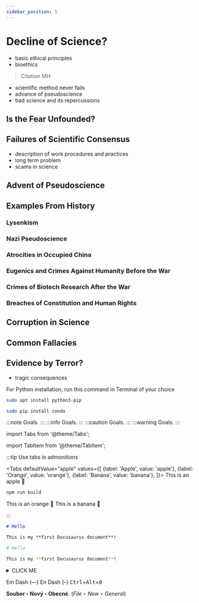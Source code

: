 ```yaml
---
sidebar_position: 5
---
```


# Decline of Science?
- basic ethical principles
- bioethics
> Citation MH

- scientific method never fails
- advance of pseudoscience
- bad science and its repercussions

## Is the Fear Unfounded?
## Failures of Scientific Consensus

- description of work procedures and practices
- long term problem
- scams in science

## Advent of Pseudoscience

## Examples From History
### Lysenkism
### Nazi Pseudoscience
### Atrocities in Occupied China
### Eugenics and Crimes Against Humanity Before the War
### Crimes of Biotech Research After the War
### Breaches of Constitution and Human Rights
## Corruption in Science
## Common Fallacies
## Evidence by Terror?

- tragic consequences

For Python installation, run this command in Terminal of your choice

```bash
sudo apt install python3-pip
```

```bash
sudo pip install conda
```

:::note
Goals.
:::
:::info
Goals.
:::
:::caution
Goals.
:::
:::warning
Goals.
:::

import Tabs from '@theme/Tabs';

import TabItem from '@theme/TabItem';

:::tip Use tabs in admonitions

<Tabs
  defaultValue="apple"
  values={[
    {label: 'Apple', value: 'apple'},
    {label: 'Orange', value: 'orange'},
    {label: 'Banana', value: 'banana'},
  ]}>
  <TabItem value="apple">This is an apple 🍎

  ```bash
  npm run build
  ```
  </TabItem>
  <TabItem value="orange">This is an orange 🍊</TabItem>
  <TabItem value="banana">This is a banana 🍌</TabItem>
</Tabs>

:::

```md title="docs/hello.md"
# Hello

This is my **first Docusaurus document**!
```

```bash
# Hello

This is my **first Docusaurus document**!
```

<details><summary>CLICK ME</summary>
<p>

#### yes, even hidden code blocks!
chaptertest

```python
print("hello world!")
```

</p>
</details>

Em Dash (—) En Dash (–)
<kbd>Ctrl</kbd>+<kbd>Alt</kbd>+<kbd>0</kbd>

**Soubor ‣ Nový ‣ Obecné**. (*File ‣ New ‣ General*)
